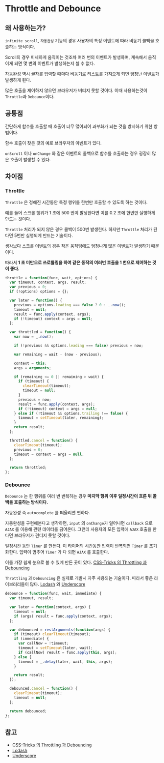 # Throttle and Debounce

## 왜 사용하는가?

`infinite scroll`, `자동완성` 기능의 경우 사용자의 특정 이벤트에 따라 비동기 콜백을 호출하는 방식이다.

Scroll의 경우 미세하게 움직이는 것조차 여러 번의 이벤트가 발생하며, 계속해서 움직이게 되면 몇 번의 이벤트가 발생하는지 셀 수 없다.

자동완성 역시 글자를 입력할 때마다 비동기로 리스트를 가져오게 되면 엄청난 이벤트가 발생하게 된다.

많은 호출을 제어하지 않으면 브라우저가 버티지 못할 것이다. 이때 사용하는것이 `Throttle`과 `Debounce`이다.

## 공통점

간단하게 함수를 호출할 때 호출이 너무 많이되어 과부화가 되는 것을 방지하기 위한 방법이다.

함수 호출이 잦은 것의 예로 브라우저의 이벤트가 있다.

`onScroll` 이나 `onChange` 와 같은 이벤트의 콜백으로 함수를 호출하는 경우 굉장히 많은 호출이 발생할 수 있다.

## 차이점

### **Throttle**

`Throttle` 은 정해진 시간동안 특정 행위를 한번만 호출할 수 있도록 하는 것이다.

예를 들어 스크롤 행위가 1 초에 500 번이 발생한다면 이를 0.2 초에 한번만 실행하게 만드는 것이다.

`Throttle` 처리가 되지 않은 경우 콜백이 500번 발생한다. 하지만 `Throttle` 처리가 된다면 5번만 실행되게 만드는 기술이다.

생각보다 스크롤 이벤트의 경우 작은 움직임에도 엄청나게 많은 이벤트가 발생하기 때문이다.

따라서 **1 초 미만으로 쓰로틀링을 하여 같은 동작의 여러번 호출을 1 번으로 제어하는 것이 좋다.**

```js
throttle = function(func, wait, options) {
  var timeout, context, args, result;
  var previous = 0;
  if (!options) options = {};

  var later = function() {
    previous = options.leading === false ? 0 : _.now();
    timeout = null;
    result = func.apply(context, args);
    if (!timeout) context = args = null;
  };

  var throttled = function() {
    var now = _.now();

    if (!previous && options.leading === false) previous = now;

    var remaining = wait - (now - previous);

    context = this;
    args = arguments;

    if (remaining <= 0 || remaining > wait) {
      if (timeout) {
        clearTimeout(timeout);
        timeout = null;
      }
      previous = now;
      result = func.apply(context, args);
      if (!timeout) context = args = null;
    } else if (!timeout && options.trailing !== false) {
      timeout = setTimeout(later, remaining);
    }
    return result;
  };

  throttled.cancel = function() {
    clearTimeout(timeout);
    previous = 0;
    timeout = context = args = null;
  };

  return throttled;
};
```

### **Debounce**

`Debounce` 는 한 행위를 여러 번 반복하는 경우 **마지막 행위 이후 일정시간이 흐른 뒤 콜백을 호출하는 방식이다.**

자동완성 즉 `autocomplete` 를 떠올리면 편하다.

자동완성을 구현해본다고 생각하면, `input` 의 `onChange`가 일어나면 `callback` 으로 `AJAX` 를 이용해 관련 데이터를 긁어온다. 그런데 사용자의 모든 입력에 `AJAX` 호출을 한다면 브라우저가 견디지 못할 것이다.

일정시간 동안 `Timer` 를 만든다. 이 타이머의 시간동안 입력이 반복되면 `Timer` 를 초기화한다. 입력이 멈추어 `Timer` 가 다 되면 `AJAX` 를 호출한다.

이를 가장 쉽게 눈으로 볼 수 있게 만든 곳이 있다. [CSS-Tricks 의 Throttling 과 Debouncing](https://css-tricks.com/debouncing-throttling-explained-examples/)

`Throttling` 과 `Debouncing` 은 실제로 개발시 자주 사용되는 기술이다. 따라서 좋은 라이브러리들이 많다. [Lodash](https://lodash.com/) 와 [Underscore](https://underscorejs.org/)


```js
debounce = function(func, wait, immediate) {
  var timeout, result;

  var later = function(context, args) {
    timeout = null;
    if (args) result = func.apply(context, args);
  };

  var debounced = restArguments(function(args) {
    if (timeout) clearTimeout(timeout);
    if (immediate) {
      var callNow = !timeout;
      timeout = setTimeout(later, wait);
      if (callNow) result = func.apply(this, args);
    } else {
      timeout = _.delay(later, wait, this, args);
    }

    return result;
  });

  debounced.cancel = function() {
    clearTimeout(timeout);
    timeout = null;
  };

  return debounced;
};
```

## 참고

- [CSS-Tricks 의 Throttling 과 Debouncing](https://css-tricks.com/debouncing-throttling-explained-examples/)
- [Lodash](https://lodash.com/)
- [Underscore](https://underscorejs.org/)

